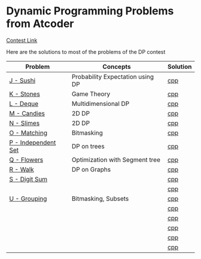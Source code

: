 # Dynamic Programming Problems from Atcoder

[Contest Link](https://atcoder.jp/contests/dp/tasks) 

Here are the solutions to most of the problems of the DP contest

| Problem | Concepts | Solution |
|---|---|---|
| [J - Sushi](https://atcoder.jp/contests/dp/tasks/dp_j) | Probability Expectation using DP | [cpp](./j.cpp) |
| [K - Stones](https://atcoder.jp/contests/dp/tasks/dp_k) | Game Theory | [cpp](./k.cpp) |
| [L - Deque](https://atcoder.jp/contests/dp/tasks/dp_l) | Multidimensional DP | [cpp](./l.cpp) |
| [M - Candies](https://atcoder.jp/contests/dp/tasks/dp_m) | 2D DP | [cpp](./m.cpp) |
| [N - Slimes](https://atcoder.jp/contests/dp/tasks/dp_n) | 2D DP | [cpp](./n.cpp) |
| [O - Matching](https://atcoder.jp/contests/dp/tasks/dp_o) | Bitmasking | [cpp](./o.cpp) |
| [P - Independent Set](https://atcoder.jp/contests/dp/tasks/dp_p) | DP on trees | [cpp](./p.cpp) |
| [Q - Flowers](https://atcoder.jp/contests/dp/tasks/dp_q) | Optimization with Segment tree | [cpp](./q.cpp) |
| [R - Walk](https://atcoder.jp/contests/dp/tasks/dp_r) | DP on Graphs | [cpp](./r.cpp) |
| [S - Digit Sum](https://atcoder.jp/contests/dp/tasks/dp_s) |  | [cpp](./s.cpp) |
| []() |  | [cpp](./t.cpp) |
| [U - Grouping ](https://atcoder.jp/contests/dp/tasks/dp_u) | Bitmasking, Subsets | [cpp](./u.cpp) |
| []() |  | [cpp](./v.cpp) |
| []() |  | [cpp](./w.cpp) |
| []() |  | [cpp](./x.cpp) |
| []() |  | [cpp](./y.cpp) |
| []() |  | [cpp](./z.cpp) |

<!-- Order by Difficulty(as per me)
A B C D E F G H I K L P M N O R Q U S J T -->